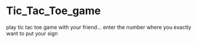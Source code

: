 # Tic_Tac_Toe_game
play tic tac toe game with your friend... enter the number where you exactly want to put your sign
